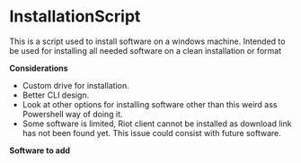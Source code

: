 <h1>InstallationScript</h1>


This is a script used to install software on a windows machine. Intended to be used for installing all needed software on a clean installation or format


**Considerations**
- Custom drive for installation.
- Better CLI design.
- Look at other options for installing software other than this weird ass Powershell way of doing it.
- Some software is limited, Riot client cannot be installed as download link has not been found yet. This issue could consist with future software.


**Software to add**
